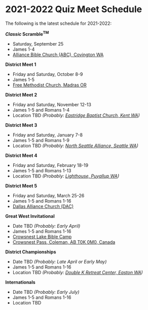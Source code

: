 # 2021-2022 Quiz Meet Schedule

The following is the latest schedule for 2021-2022:

**<i>Classic</i> Scramble<sup>TM</sup>**

- Saturday, September 25
- James 1-4
- [Alliance Bible Church (ABC), Covington WA](https://www.google.com/maps/dir/Alliance+Bible+Church,+19320+SE+240th+St,+Covington,+WA+98042)

**District Meet 1**

- Friday and Saturday, October 8-9
- James 1-5
- [Free Methodist Church, Madras OR](https://www.google.com/maps/dir/Free+Methodist+Church,+976+S+Adams+Dr,+Madras,+OR+97741)

**District Meet 2**

- Friday and Saturday, November 12-13
- James 1-5 and Romans 1-4
- Location TBD *(Probably: [Eastridge Baptist Church, Kent WA](https://www.google.com/maps/dir/Eastridge+Baptist+Church,+12520+SE+240th+St,+Kent,+WA+98031))*

**District Meet 3**

- Friday and Saturday, January 7-8
- James 1-5 and Romans 1-9
- Location TBD *(Probably: [North Seattle Alliance, Seattle WA](https://www.google.com/maps/dir/North+Seattle+Church,+2150+N+122nd+St,+Seattle,+WA+98133))*

**District Meet 4**

- Friday and Saturday, February 18-19
- James 1-5 and Romans 1-13
- Location TBD *(Probably: [Lighthouse, Puyallup WA](https://www.google.com/maps/dir/Lighthouse+Christian+Center,+3409+23rd+St+SW,+Puyallup,+WA+98373))*

**District Meet 5**

- Friday and Saturday, March 25-26
- James 1-5 and Romans 1-16
- [Dallas Alliance Church (DAC)](https://www.google.com/maps/dir/Dallas+Alliance+Church,+775+E+Ellendale+Ave,+Dallas,+OR+97338)

**Great West Invitational**

- Date TBD *(Probably: Early April)*
- James 1-5 and Romans 1-16
- [Crowsnest Lake Bible Camp](https://www.crowcamp.ca/)
- [Crowsnest Pass, Coleman, AB T0K 0M0, Canada](https://www.google.com/maps/place/Crowsnest+Lake+Bible+Camp/@49.6255545,-114.661002,17z)

**District Championships**

- Date TBD *(Probably: Late April or Early May)*
- James 1-5 and Romans 1-16
- Location TBD *(Probably: [Double K Retreat Center, Easton WA](https://www.google.com/maps/dir/Double+K+Retreat+Center,+620+Tall+Timber+Trail,+Easton,+WA+98925))*

**Internationals**

- Date TBD *(Probably: Early July)*
- James 1-5 and Romans 1-16
- Location TBD
